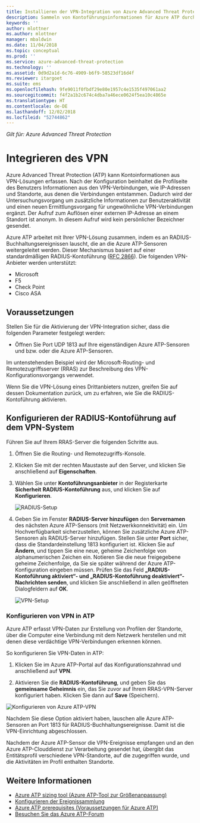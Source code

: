 ```yaml
---
title: Installieren der VPN-Integration von Azure Advanced Threat Protection | Microsoft-Dokumentation
description: Sammeln von Kontoführungsinformationen für Azure ATP durch Integration einer VPN.
keywords: ''
author: mlottner
ms.author: mlottner
manager: mbaldwin
ms.date: 11/04/2018
ms.topic: conceptual
ms.prod: ''
ms.service: azure-advanced-threat-protection
ms.technology: ''
ms.assetid: 0d9d2a1d-6c76-4909-b6f9-58523df16d4f
ms.reviewer: itargoet
ms.suite: ems
ms.openlocfilehash: 9fe9011f0fbdf29e80e1957c4e1535f497061aa2
ms.sourcegitcommit: f4f2a1b2c674c4dba7a46ece0624f5ea10c4865e
ms.translationtype: HT
ms.contentlocale: de-DE
ms.lasthandoff: 12/02/2018
ms.locfileid: "52744862"
---
```

*Gilt für: Azure Advanced Threat Protection*


# <a name="integrate-vpn"></a>Integrieren des VPN

Azure Advanced Threat Protection (ATP) kann Kontoinformationen aus VPN-Lösungen erfassen. Nach der Konfiguration beinhaltet die Profilseite des Benutzers Informationen aus den VPN-Verbindungen, wie IP-Adressen und Standorte, aus denen die Verbindungen entstammen. Dadurch wird der Untersuchungsvorgang um zusätzliche Informationen zur Benutzeraktivität und einen neuen Ermittlungsvorgang für ungewöhnliche VPN-Verbindungen ergänzt. Der Aufruf zum Auflösen einer externen IP-Adresse an einem Standort ist anonym. In diesem Aufruf wird kein persönlicher Bezeichner gesendet.

Azure ATP arbeitet mit Ihrer VPN-Lösung zusammen, indem es an RADIUS-Buchhaltungsereignissen lauscht, die an die Azure ATP-Sensoren weitergeleitet werden. Dieser Mechanismus basiert auf einer standardmäßigen RADIUS-Kontoführung ([RFC 2866](https://tools.ietf.org/html/rfc2866)). Die folgenden VPN-Anbieter werden unterstützt:

-   Microsoft
-   F5
-   Check Point
-   Cisco ASA

## <a name="prerequisites"></a>Voraussetzungen

Stellen Sie für die Aktivierung der VPN-Integration sicher, dass die folgenden Parameter festgelegt werden:

-   Öffnen Sie Port UDP 1813 auf Ihre eigenständigen Azure ATP-Sensoren und bzw. oder die Azure ATP-Sensoren.


Im untenstehenden Beispiel wird der Microsoft-Routing- und Remotezugriffsserver (RRAS) zur Beschreibung des VPN-Konfigurationsvorgangs verwendet.

Wenn Sie die VPN-Lösung eines Drittanbieters nutzen, greifen Sie auf dessen Dokumentation zurück, um zu erfahren, wie Sie die RADIUS-Kontoführung aktivieren.

## <a name="configure-radius-accounting-on-the-vpn-system"></a>Konfigurieren der RADIUS-Kontoführung auf dem VPN-System

Führen Sie auf Ihrem RRAS-Server die folgenden Schritte aus.
 
1.  Öffnen Sie die Routing- und Remotezugriffs-Konsole.
2.  Klicken Sie mit der rechten Maustaste auf den Server, und klicken Sie anschließend auf **Eigenschaften**.
3.  Wählen Sie unter **Kontoführungsanbieter** in der Registerkarte **Sicherheit** **RADIUS-Kontoführung** aus, und klicken Sie auf **Konfigurieren**.

    ![RADIUS-Setup](./media/radius-setup.png)

4.  Geben Sie im Fenster **RADIUS-Server hinzufügen** den **Servernamen** des nächsten Azure ATP-Sensors (mit Netzwerkkonnektivität) ein. Um Hochverfügbarkeit sicherzustellen, können Sie zusätzliche Azure ATP-Sensoren als RADIUS-Server hinzufügen. Stellen Sie unter **Port** sicher, dass die Standardeinstellung 1813 konfiguriert ist. Klicken Sie auf **Ändern**, und tippen Sie eine neue, geheime Zeichenfolge von alphanumerischen Zeichen ein. Notieren Sie die neue freigegebene geheime Zeichenfolge, da Sie sie später während der Azure ATP-Konfiguration eingeben müssen. Prüfen Sie das Feld **„RADIUS-Kontoführung aktiviert“- und „RADIUS-Kontoführung deaktiviert“-Nachrichten senden**, und klicken Sie anschließend in allen geöffneten Dialogfeldern auf **OK**.
 
     ![VPN-Setup](./media/vpn-set-accounting.png)
     
### <a name="configure-vpn-in-atp"></a>Konfigurieren von VPN in ATP

Azure ATP erfasst VPN-Daten zur Erstellung von Profilen der Standorte, über die Computer eine Verbindung mit dem Netzwerk herstellen und mit denen diese verdächtige VPN-Verbindungen erkennen können.

So konfigurieren Sie VPN-Daten in ATP:

1.  Klicken Sie im Azure ATP-Portal auf das Konfigurationszahnrad und anschließend auf **VPN**.
 

2.  Aktivieren Sie die **RADIUS-Kontoführung**, und geben Sie das **gemeinsame Geheimnis** ein, das Sie zuvor auf Ihrem RRAS-VPN-Server konfiguriert haben. Klicken Sie dann auf **Save** (Speichern).
 

  ![Konfigurieren von Azure ATP-VPN](./media/atp-vpn-radius.png)


Nachdem Sie diese Option aktiviert haben, lauschen alle Azure ATP-Sensoren an Port 1813 für RADIUS-Buchhaltungsereignisse. Damit ist die VPN-Einrichtung abgeschlossen. 

 Nachdem der Azure ATP-Sensor die VPN-Ereignisse empfangen und an den Azure ATP-Clouddienst zur Verarbeitung gesendet hat, übergibt das Entitätsprofil verschiedene VPN-Standorte, auf die zugegriffen wurde, und die Aktivitäten im Profil enthalten Standorte.



## <a name="see-also"></a>Weitere Informationen
- [Azure ATP sizing tool (Azure ATP-Tool zur Größenanpassung)](http://aka.ms/aatpsizingtool)
- [Konfigurieren der Ereignissammlung](configure-event-collection.md)
- [Azure ATP prerequisites (Voraussetzungen für Azure ATP)](atp-prerequisites.md)
- [Besuchen Sie das Azure ATP-Forum](https://aka.ms/azureatpcommunity)
